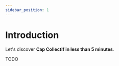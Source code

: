 ```yaml
---
sidebar_position: 1
---
```


# Introduction

Let's discover **Cap Collectif in less than 5 minutes**.

TODO